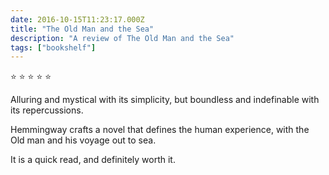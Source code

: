 ```yaml
---    
date: 2016-10-15T11:23:17.000Z
title: "The Old Man and the Sea"
description: "A review of The Old Man and the Sea"
tags: ["bookshelf"]
---   
```

⭐ ⭐ ⭐ ⭐ ⭐ 

Alluring and mystical with its simplicity, but boundless and indefinable with its repercussions. 

Hemmingway crafts a novel that defines the human experience, with the Old man and his voyage out to sea. 

It is a quick read, and definitely worth it. 